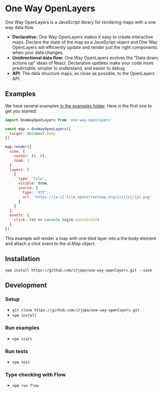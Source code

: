 # One Way OpenLayers

One Way OpenLayers is a JavaScript library for rendering maps with a one way data flow.

- **Declarative:** One Way OpenLayers makes it easy to create interactive maps. Declare the state of the map as a JavaScript object and One Way OpenLayers will efficiently update and render just the right components when your data changes.
- **Unidirectional data flow:** One Way OpenLayers evolves the "Data down, actions up" ideas of React. Declarative updates make your code more predictable, simpler to understand, and easier to debug.
- **API:** The data structure maps, as close as possible, to the OpenLayers API.

## Examples

We have several examples [in the examples folder](https://github.com/itjope/one-way-openlayers/tree/master/examples). Here is the first one to get you started:

```javascript
import OneWayOpenLayers from 'one-way-openlayers'

const map = OneWayOpenLayers({
  target: document.body
})

map.render({
  view: {
    center: [0, 0],
    zoom: 1
  },
  layers: [
    {
      type: 'Tile',
      visible: true,
      source: {
        type: 'XYZ',
        url: 'https://{a-c}.tile.openstreetmap.org/{z}/{x}/{y}.png'
      }
    }
  ],
  events: {
    click: (e) => console.log(e.coordinate)
  }
})
```

This example will render a map with one tiled layer into a the body element and attach a click event to the ol.Map object.

## Installation

`npm install https://github.com/itjope/one-way-openlayers.git --save`

## Development

### Setup

- `git clone https://github.com/itjope/one-way-openlayers.git`
- `npm install`

### Run examples

- `npm start`

### Run tests

- `npm test`

### Type checking with Flow

- `npm run flow`
